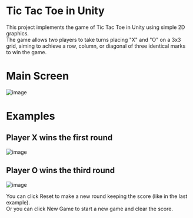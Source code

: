 # Tic Tac Toe in Unity
This project implements the game of Tic Tac Toe in Unity using simple 2D graphics.  
The game allows two players to take turns placing "X" and "O" on a 3x3 grid, aiming to achieve a row, column, or diagonal of three identical marks to win the game.



# Main Screen
![image](https://github.com/susannacifani/TicTacToe-Unity/assets/73530772/ba2ffa47-7349-4f64-9f73-2217ba3cb761)

# Examples
## Player X wins the first round
![image](https://github.com/susannacifani/TicTacToe-Unity/assets/73530772/628e744c-3943-4679-9f34-a686666a1e5b)

## Player O wins the third round
![image](https://github.com/susannacifani/TicTacToe-Unity/assets/73530772/16ab99b7-0a66-46a4-a8e9-6d0429cbc7e8)


You can click Reset to make a new round keeping the score (like in the last example).  
Or you can click New Game to start a new game and clear the score.
